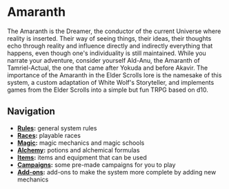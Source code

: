 # Amaranth
The Amaranth is the Dreamer, the conductor of the current Universe where reality is inserted. Their way of seeing things, their ideas, their thoughts echo through reality and influence directly and indirectly everything that happens, even though one's individuality is still maintained. While you narrate your adventure, consider yourself Ald-Anu, the Amaranth of Tamriel-Actual, the one that came after Yokuda and before Akavir. The importance of the Amaranth in the Elder Scrolls lore is the namesake of this system, a custom adaptation of White Wolf's Storyteller, and implements games from the Elder Scrolls into a simple but fun TRPG based on d10.

## Navigation
* **[Rules](/rules):** general system rules
* **[Races](/races):** playable races
* **[Magic](/rules/magic):** magic mechanics and magic schools
* **[Alchemy](/rules/alchemy):** potions and alchemical formulas
* **[Items](/items):** items and equipment that can be used
* **[Campaigns](/campaigns):** some pre-made campaigns for you to play
* **[Add-ons](/addons):** add-ons to make the system more complete by adding new mechanics
